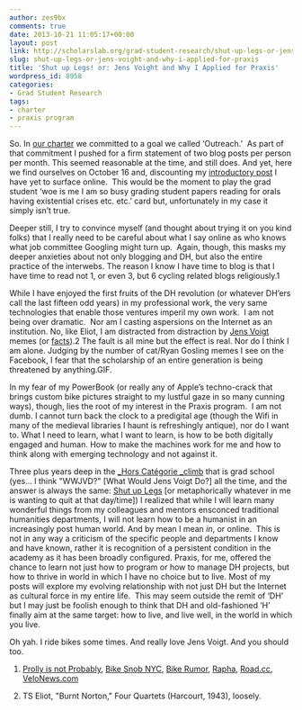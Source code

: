 ```yaml
---
author: zes9bx
comments: true
date: 2013-10-21 11:05:17+00:00
layout: post
link: http://scholarslab.org/grad-student-research/shut-up-legs-or-jens-voight-and-why-i-applied-for-praxis/
slug: shut-up-legs-or-jens-voight-and-why-i-applied-for-praxis
title: 'Shut up Legs! or: Jens Voight and Why I Applied for Praxis'
wordpress_id: 8958
categories:
- Grad Student Research
tags:
- charter
- praxis program
---
```


So. In [our charter](http://praxis.scholarslab.org/charter.html) we committed to a goal we called ‘Outreach.’  As part of that commitment I pushed for a firm statement of two blog posts per person per month. This seemed reasonable at the time, and still does. And yet, here we find ourselves on October 16 and, discounting my [introductory post](http://www.scholarslab.org/grad-student-research/a-bit-more-medieval/) I have yet to surface online.  This would be the moment to play the grad student ‘woe is me I am so busy grading student papers reading for orals having existential crises etc. etc.’ card but, unfortunately in my case it simply isn’t true.

Deeper still, I try to convince myself (and thought about trying it on you kind folks) that I really need to be careful about what I say online as who knows what job committee Googling might turn up.  Again, though, this masks my deeper anxieties about not only blogging and DH, but also the entire practice of the interwebs. The reason I know I have time to blog is that I have time to read not 1, or even 3, but 6 cycling related blogs religiously.1

While I have enjoyed the first fruits of the DH revolution (or whatever DH’ers call the last fifteen odd years) in my professional work, the very same technologies that enable those ventures imperil my own work.  I am not being over dramatic.  Nor am I casting aspersions on the Internet as an institution. No, like Eliot, I am distracted from distraction by [Jens Voigt](http://www.tumblr.com/tagged/jens-voigt) memes (or [facts](https://twitter.com/JensVoigtFacts)).2 The fault is all mine but the effect is real. Nor do I think I am alone. Judging by the number of cat/Ryan Gosling memes I see on the Facebook, I fear that the scholarship of an entire generation is being threatened by anything.GIF.

In my fear of my PowerBook (or really any of Apple’s techno-crack that brings custom bike pictures straight to my lustful gaze in so many cunning ways), though, lies the root of my interest in the Praxis program.  I am not dumb. I cannot turn back the clock to a predigital age (though the Wifi in many of the medieval libraries I haunt is refreshingly antique), nor do I want to. What I need to learn, what I want to learn, is how to be both digitally engaged and human. How to make the machines work for me and how to think along with emerging technology and not against it.

Three plus years deep in the [_Hors Catégorie _climb](http://en.wikipedia.org/wiki/Hors_catégorie) that is grad school (yes... I think "WWJVD?" [What Would Jens Voigt Do?] all the time, and the answer is always the same: [Shut up Legs](http://teamjva.com/jens-voigt-soundboard/) [or metaphorically whatever in me is wanting to quit at that day/time]) I realized that while I will learn many wonderful things from my colleagues and mentors ensconced traditional humanities departments, I will not learn how to be a humanist in an increasingly post human world. And by mean I mean _in_, or online.  This is not in any way a criticism of the specific people and departments I know and have known, rather it is recognition of a persistent condition in the academy as it has been broadly configured. Praxis, for me, offered the chance to learn not just how to program or how to manage DH projects, but how to thrive in world in which I have no choice but to live. Most of my posts will explore my evolving relationship with not just DH but the Internet as cultural force in my entire life.  This may seem outside the remit of ‘DH’ but I may just be foolish enough to think that DH and old-fashioned ‘H’ finally aim at the same target: how to live, and live well, in the world in which you live.

Oh yah. I ride bikes some times. And really love Jens Voigt. And you should too.


1. [Prolly is not Probably](http://prollyisnotprobably.com), [Bike Snob NYC](http://bikesnobnyc.blogspot.com), [Bike Rumor](http://bikerumor.com), [Rapha](http://www.rapha.cc/blogs/), [Road.cc](http://road.cc), [VeloNews.com](http://velonews.competitor.com)






2. TS Eliot, "Burnt Norton," Four Quartets (Harcourt, 1943), loosely.


